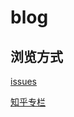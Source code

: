# blog

## 浏览方式
[issues](https://github.com/qq1073830130/blog/issues)

[知乎专栏](https://zhuanlan.zhihu.com/c_1093818125866434560)
